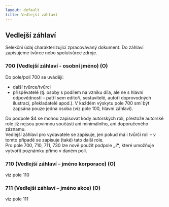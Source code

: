 ```yaml
---
layout: default
title: Vedlejší záhlaví
---
```

## Vedlejší záhlaví
Selekční údaj charakterizující zpracovávaný dokument. Do záhlaví zapisujeme tvůrce nebo spolutvůrce zdroje.

### 700 (Vedlejší záhlaví - osobní jméno) (O)
Do pole/polí 700 se uvádějí:
- další tvůrce/tvůrci
- přispěvatelé (tj. osoby s podílem na vzniku díla, ale ne s hlavní odpovědností – patří
sem editoři, sestavitelé, autoři doprovodných ilustrací, překladatelé apod.).
V každém výskytu pole 700 smí být zapsána pouze jedna osoba (viz pole 100, hlavní záhlaví).  

Do podpole $4 se mohou zapisovat kódy autorských rolí, přestože autorské role již nejsou povinnou součástí ani minimálního, ani doporučeného záznamu.  
Vedlejší záhlaví pro vydavatele se zapisuje, jen pokud má i tvůrčí roli – v tomto případě se zapisuje (také) tato další role.  
Pro pole 700, 710, 711, 730 lze nově použít podpole **„i“**, které umožňuje vytvořit poznámku přímo v daném poli.  

### 710 (Vedlejší záhlaví – jméno korporace) (O)
viz pole 110

### 711 (Vedlejší záhlaví – jméno akce) (O)
viz pole 111
